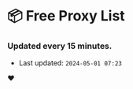 # :package: Free Proxy List
### Updated every 15 minutes.

- Last updated: `2024-05-01 07:23`

:heart:
